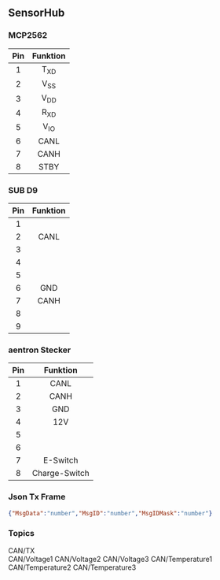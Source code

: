 ## SensorHub

### MCP2562
|Pin|Funktion|
|:---:|:----:|
|1|T<sub>XD</sub>|
|2|V<sub>SS</sub>|
|3|V<sub>DD</sub>|
|4|R<sub>XD</sub>|
|5|V<sub>IO</sub>|
|6|CANL|
|7|CANH|
|8|STBY|

### SUB D9
|Pin|Funktion|
|:---:|:----:|
|1||
|2|CANL|
|3||
|4||
|5||
|6|GND|
|7|CANH|
|8||
|9||

### aentron Stecker
|Pin|Funktion|
|:---:|:----:|
|1|CANL|
|2|CANH|
|3|GND|
|4|12V|
|5||
|6||
|7|E-Switch|
|8|Charge-Switch|


### Json Tx Frame
```json
{"MsgData":"number","MsgID":"number","MsgIDMask":"number"}
```


### Topics
CAN/TX   
CAN/Voltage1
CAN/Voltage2
CAN/Voltage3
CAN/Temperature1
CAN/Temperature2
CAN/Temperature3
